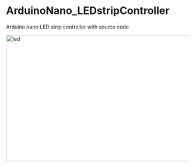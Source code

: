 # ArduinoNano_LEDstripController
Arduino nano LED strip controller with source code 





<p><img src="http://i64.tinypic.com/dftu6t.png" alt="led" width="657" height="347" /></p>

